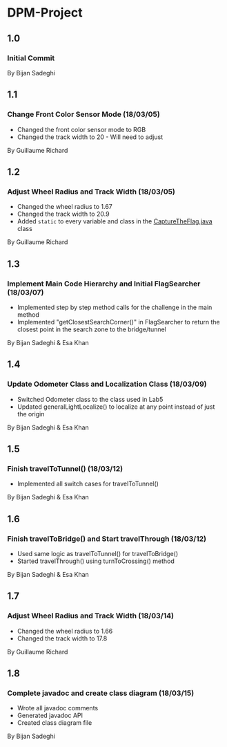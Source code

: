 # DPM-Project

## 1.0
### Initial Commit
By Bijan Sadeghi

## 1.1
### Change Front Color Sensor Mode (18/03/05)
* Changed the front color sensor mode to RGB
* Changed the track width to 20 - Will need to adjust  

By Guillaume Richard

## 1.2
### Adjust Wheel Radius and Track Width (18/03/05)
* Changed the wheel radius to 1.67
* Changed the track width to 20.9
* Added `static` to every variable and class in the [CaptureTheFlag.java](https://github.com/BijanSadeghi/DPM-Project/tree/master/CaptureTheFlag/src/ca/mcgill/ecse211/main/CaptureTheFlag.java) class

By Guillaume Richard

## 1.3
### Implement Main Code Hierarchy and Initial FlagSearcher (18/03/07)
* Implemented step by step method calls for the challenge in the main method
* Implemented "getClosestSearchCorner()" in FlagSearcher to return the closest point in the search zone to the bridge/tunnel

By Bijan Sadeghi & Esa Khan

## 1.4
### Update Odometer Class and Localization Class (18/03/09)
* Switched Odometer class to the class used in Lab5
* Updated generalLightLocalize() to localize at any point instead of just the origin

By Bijan Sadeghi & Esa Khan

## 1.5
### Finish travelToTunnel() (18/03/12)
* Implemented all switch cases for travelToTunnel()

By Bijan Sadeghi & Esa Khan

## 1.6
### Finish travelToBridge() and Start travelThrough (18/03/12)
* Used same logic as travelToTunnel() for travelToBridge()
* Started travelThrough() using turnToCrossing() method

By Bijan Sadeghi & Esa Khan

## 1.7
### Adjust Wheel Radius and Track Width (18/03/14)
* Changed the wheel radius to 1.66
* Changed the track width to 17.8

By Guillaume Richard

## 1.8
### Complete javadoc and create class diagram (18/03/15)
* Wrote all javadoc comments
* Generated javadoc API
* Created class diagram file

By Bijan Sadeghi
